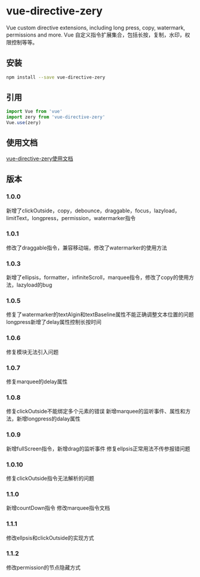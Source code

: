 # vue-directive-zery
Vue custom directive extensions, including long press, copy, watermark, permissions and more. Vue 自定义指令扩展集合，包括长按，复制，水印，权限控制等等。

## 安装
```bash
npm install --save vue-directive-zery
```
## 引用
```javascript
import Vue from 'vue'
import zery from 'vue-directive-zery'
Vue.use(zery)
```
## 使用文档
[vue-directive-zery使用文档](https://zhouzelin.github.io/zery/)

## 版本
### 1.0.0
新增了clickOutside，copy，debounce，draggable，focus，lazyload，limitText，longpress，permission，watermarker指令

### 1.0.1
修改了draggable指令，兼容移动端，修改了watermarker的使用方法

### 1.0.3
新增了ellipsis，formatter，infiniteScroll，marquee指令，修改了copy的使用方法，lazyload的bug

### 1.0.5
修复了watermarker的textAlgin和textBaseline属性不能正确调整文本位置的问题 longpress新增了delay属性控制长按时间

### 1.0.6
修复模块无法引入问题

### 1.0.7
修复marquee的delay属性

### 1.0.8
修复clickOutside不能绑定多个元素的错误 新增marquee的监听事件、属性和方法，新增longpress的dalay属性

### 1.0.9
新增fullScreen指令，新增drag的监听事件 修复ellpsis正常用法不传参报错问题

### 1.0.10
修复clickOutside指令无法解析的问题

### 1.1.0
新增countDown指令 修改marquee指令文档

### 1.1.1
修改ellpsis和clickOutside的实现方式

### 1.1.2
修改permission的节点隐藏方式